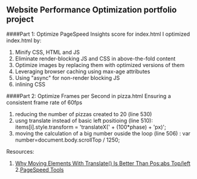 ## Website Performance Optimization portfolio project

####Part 1: Optimize PageSpeed Insights score for index.html
I optimized index.html by:

1. Minify CSS, HTML and JS
2. Eliminate render-blocking JS and CSS in above-the-fold content
3. Optimize images by replacing them with optimized versions of them
4. Leveraging browser caching using max-age attributes
5. Using "async" for non-render blocking JS
6. inlining CSS

####Part 2: Optimize Frames per Second in pizza.html
Ensuring a consistent frame rate of 60fps

1. reducing the number of pizzas created to 20 (line 530)
2. usng translate instead of basic left positioing (line 510): 
items[i].style.transform = 'translateX(' + (100*phase) + 'px)';
3. moving the calculation of a big number ouside the loop (line 506) : 
var number=document.body.scrollTop / 1250;

Resources:
1. [Why Moving Elements With Translate() Is Better Than Pos:abs Top/left](http://www.paulirish.com/2012/why-moving-elements-with-translate-is-better-than-posabs-topleft/)
2.[PageSpeed Tools](https://developers.google.com/speed/pagespeed/)
